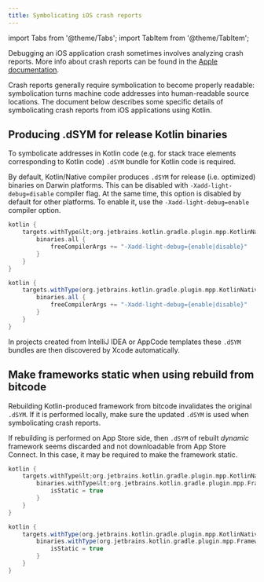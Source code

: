 ```yaml
---
title: Symbolicating iOS crash reports
---
```


import Tabs from '@theme/Tabs';
import TabItem from '@theme/TabItem';




Debugging an iOS application crash sometimes involves analyzing crash reports.
More info about crash reports can be found in the [Apple documentation](https://developer.apple.com/library/archive/technotes/tn2151/_index.html).

Crash reports generally require symbolication to become properly readable:
symbolication turns machine code addresses into human-readable source locations.
The document below describes some specific details of symbolicating crash reports
from iOS applications using Kotlin.

## Producing .dSYM for release Kotlin binaries

To symbolicate addresses in Kotlin code (e.g. for stack trace elements
corresponding to Kotlin code) `.dSYM` bundle for Kotlin code is required.

By default, Kotlin/Native compiler produces `.dSYM` for release
(i.e. optimized) binaries on Darwin platforms. This can be disabled with `-Xadd-light-debug=disable`
compiler flag. At the same time, this option is disabled by default for other platforms. To enable it, use the `-Xadd-light-debug=enable`
compiler option.

<Tabs groupId="build-script">
<TabItem value="kotlin" label="Kotlin" default>

```kotlin
kotlin {
    targets.withType&lt;org.jetbrains.kotlin.gradle.plugin.mpp.KotlinNativeTarget&gt; {
        binaries.all {
            freeCompilerArgs += "-Xadd-light-debug={enable|disable}"
        }
    }
}
```

</TabItem>
<TabItem value="groovy" label="Groovy" default>

```groovy
kotlin {
    targets.withType(org.jetbrains.kotlin.gradle.plugin.mpp.KotlinNativeTarget) {
        binaries.all {
            freeCompilerArgs += "-Xadd-light-debug={enable|disable}"
        }
    }
}
```

</TabItem>
</Tabs>

In projects created from IntelliJ IDEA or AppCode templates these `.dSYM` bundles
are then discovered by Xcode automatically.

## Make frameworks static when using rebuild from bitcode

Rebuilding Kotlin-produced framework from bitcode invalidates the original `.dSYM`.
If it is performed locally, make sure the updated `.dSYM` is used when symbolicating
crash reports.

If rebuilding is performed on App Store side, then `.dSYM` of rebuilt *dynamic* framework
seems discarded and not downloadable from App Store Connect.
In this case, it may be required to make the framework static.

<Tabs groupId="build-script">
<TabItem value="kotlin" label="Kotlin" default>

```kotlin
kotlin {
    targets.withType&lt;org.jetbrains.kotlin.gradle.plugin.mpp.KotlinNativeTarget&gt; {
        binaries.withType&lt;org.jetbrains.kotlin.gradle.plugin.mpp.Framework&gt; {
            isStatic = true
        }
    }
}
```

</TabItem>
<TabItem value="groovy" label="Groovy" default>

```groovy
kotlin {
    targets.withType(org.jetbrains.kotlin.gradle.plugin.mpp.KotlinNativeTarget) {
        binaries.withType(org.jetbrains.kotlin.gradle.plugin.mpp.Framework) {
            isStatic = true
        }
    }
}
```

</TabItem>
</Tabs>
